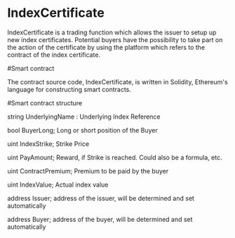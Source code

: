 # IndexCertificate

IndexCertificate is a trading function which allows the issuer to setup up new index certificates. Potential buyers have the possibility to take part on the action of the certificate by using the platform which refers to the contract of the index certificate. 

#Smart contract 

The contract source code, IndexCertificate, is written in Solidity, Ethereum's language for constructing smart contracts.

#Smart contract structure

string UnderlyingName : Underlying Index Reference 

bool BuyerLong;  Long or short position of the Buyer  

uint IndexStrike;  Strike Price  

uint PayAmount; Reward, if Strike is reached. Could also be a formula, etc.  

uint ContractPremium;  Premium to be paid by the buyer  

uint IndexValue;  Actual index value   

address Issuer;  address of the issuer, will be  determined and set automatically 

address Buyer;  address of the buyer,  will be determined and set automatically 
